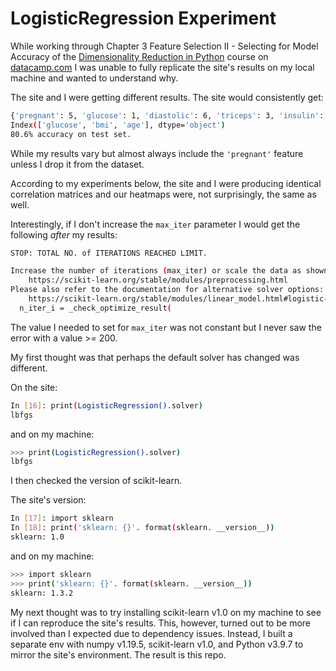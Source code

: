 # LogisticRegression Experiment

While working through Chapter 3 Feature Selection II - Selecting for Model Accuracy of the [Dimensionality Reduction in Python](https://app.datacamp.com/learn/courses/dimensionality-reduction-in-python) course on [datacamp.com](https://datacamp.com) I was unable to fully replicate the site's results on my local machine and wanted to understand why.

The site and I were getting different results. The site would consistently get:

```sh
{'pregnant': 5, 'glucose': 1, 'diastolic': 6, 'triceps': 3, 'insulin': 4, 'bmi': 1, 'family': 2, 'age': 1} 
Index(['glucose', 'bmi', 'age'], dtype='object')
80.6% accuracy on test set.
```

While my results vary but almost always include the `'pregnant'` feature unless I drop it from the dataset.

According to my experiments below, the site and I were producing identical correlation matrices and our heatmaps were, not surprisingly, the same as well.

Interestingly, if I don't increase the `max_iter` parameter I would get the following *after* my results:

```sh
STOP: TOTAL NO. of ITERATIONS REACHED LIMIT.

Increase the number of iterations (max_iter) or scale the data as shown in:
    https://scikit-learn.org/stable/modules/preprocessing.html
Please also refer to the documentation for alternative solver options:
    https://scikit-learn.org/stable/modules/linear_model.html#logistic-regression
  n_iter_i = _check_optimize_result(
```

The value I needed to set for `max_iter` was not constant but I never saw the error with a value >= 200.

My first thought was that perhaps the default solver has changed was different. 

On the site:

```sh
In [16]: print(LogisticRegression().solver)
lbfgs
```

and on my machine:

```sh
>>> print(LogisticRegression().solver)
lbfgs
```

I then checked the version of scikit-learn.

The site's version:

```sh
In [17]: import sklearn
In [18]: print('sklearn: {}'. format(sklearn. __version__))
sklearn: 1.0
```

and on my machine:

```sh
>>> import sklearn
>>> print('sklearn: {}'. format(sklearn. __version__))
sklearn: 1.3.2
```

My next thought was to try installing scikit-learn v1.0 on my machine to see if I can reproduce the site's results. This, however, turned out to be more involved than I expected due to dependency issues. Instead, I built a separate env with numpy v1.19.5, scikit-learn v1.0, and Python v3.9.7 to mirror the site's environment. The result is this repo.
